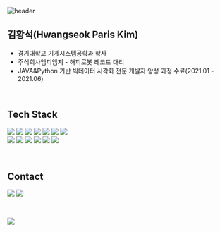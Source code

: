 ![header](https://capsule-render.vercel.app/api?type=transparent&color=timeGradient&height=174&section=header&text=paris&fontSize=59)


<!---
Hwangseok-Paris/Hwangseok-Paris is a ✨ special ✨ repository because its `README.md` (this file) appears on your GitHub profile.
You can click the Preview link to take a look at your changes.
---> 
## 김황석(Hwangseok Paris Kim)  
- 경기대학교 기계시스템공학과 학사
- 주식회사엠피엠지 - 해피로봇 레코드 대리
- JAVA&Python 기반 빅데이터 시각화 전문 개발자 양성 과정 수료(2021.01 - 2021.06)

  
<br>

## Tech Stack

<!-- tech stack badge -->
<img src="https://img.shields.io/badge/Java-007396?style=flat-square&logo=Java&logoColor=로고색"/></a>
<img src="https://img.shields.io/badge/JavaScript-F7DF1E?style=flat-square&logo=JavaScript&logoColor=black"/></a>
<img src="https://img.shields.io/badge/HTML5-E34F26?style=flat-square&logo=HTML5&logoColor=white"/></a>
<img src="https://img.shields.io/badge/CSS3-1572B6?style=flat-square&logo=CSS3&logoColor=로고색"/></a>
<img src="https://img.shields.io/badge/Oracle DB-F80000?style=flat-square&logo=Oracle&logoColor=로고색"/></a>
<img src="https://img.shields.io/badge/Spring-6DB33F?style=flat-square&logo=Spring&logoColor=white"/></a>
<img src="https://img.shields.io/badge/Apache Tomcat-F8DC75?style=flat-square&logo=Apache Tomcat&logoColor=black"/></a>  
<img src="https://img.shields.io/badge/Apache Maven-C71A36?style=flat-square&logo=Apache Maven&logoColor=로고색"/></a>
<img src="https://img.shields.io/badge/jQuery-0769AD?style=flat-square&logo=jQuery&logoColor=로고색"/></a>
<img src="https://img.shields.io/badge/React-61DAFB?style=flat-square&logo=React&logoColor=black"/></a>
<img src="https://img.shields.io/badge/Amazon AWS-232F3E?style=flat-square&logo=Amazon AWS&logoColor=로고색"/></a>
<img src="https://img.shields.io/badge/Ubuntu-E95420?style=flat-square&logo=Ubuntu&logoColor=white"/></a>
<img src="https://img.shields.io/badge/Python-3776AB?style=flat-square&logo=Python&logoColor=white"/></a>

<!--
<a href="버튼을 눌렀을 때 이동할 링크" target="_blank">
<img src="https://img.shields.io/badge/로고이름-배경색?style=flat-square&logo=로고&logoColor=white"/></a>
-->


<br>

## Contact 
<a href="mailto:Hwangseok.Paris@gmail.com" target="_blank"><img src="https://img.shields.io/badge/hwangseok.paris@gmail.com-EA4335?style=flat-square&logo=Gmail&logoColor=white"/></a>
<a href="https://www.instagram.com/waltz_paris/" target="_blank">
<img src="https://img.shields.io/badge/waltz_paris-E4405F?style=flat-square&logo=Instagram&logoColor=white"/>

  
  
  <br>
  
  
  
  
<img align="center" src="https://hits.seeyoufarm.com/api/count/incr/badge.svg?url=https%3A%2F%2Fgithub.com%2FHwangseok-Paris&count_bg=%23464D40&title_bg=%23FF0000&icon=&icon_color=%23090707&title=hits&edge_flat=true"/></a>


  
